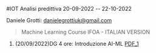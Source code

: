 #IOT Analisi predittiva 20-09-2022 -- 22-10-2022 

Daniele Grotti: danielegrottiuk@gmail.com

> Machine Learning Course IFOA - ITALIAN VERSION

1. (20/09/2022)DG 4 ore: Introduzione AI-ML [PDF_1](pdf/00_intro_ML.pdf)
